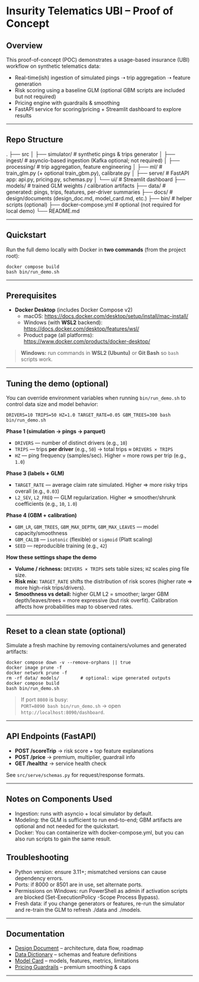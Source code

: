 # Insurity Telematics UBI – Proof of Concept

## Overview

This proof-of-concept (POC) demonstrates a usage-based insurance (UBI) workflow on synthetic telematics data:

- Real-time(ish) ingestion of simulated pings ➝ trip aggregation ➝ feature generation
- Risk scoring using a baseline GLM (optional GBM scripts are included but not required)
- Pricing engine with guardrails & smoothing
- FastAPI service for scoring/pricing + Streamlit dashboard to explore results

---

## Repo Structure

.
├── src
│ ├── simulator/ # synthetic pings & trips generator
│ ├── ingest/ # asyncio-based ingestion (Kafka optional; not required)
│ ├── processing/ # trip aggregation, feature engineering
│ ├── ml/ # train_glm.py (+ optional train_gbm.py), calibrate.py
│ ├── serve/ # FastAPI app: api.py, pricing.py, schemas.py
│ └── ui/ # Streamlit dashboard
├── models/ # trained GLM weights / calibration artifacts
├── data/ # generated: pings, trips, features, per-driver summaries
├── docs/ # design/documents (design_doc.md, model_card.md, etc.)
├── bin/ # helper scripts (optional)
├── docker-compose.yml # optional (not required for local demo)
└── README.md

---

## Quickstart

Run the full demo locally with Docker in **two commands** (from the project root):

    docker compose build
    bash bin/run_demo.sh

---

## Prerequisites

- **Docker Desktop** (includes Docker Compose v2)
  - macOS: https://docs.docker.com/desktop/setup/install/mac-install/
  - Windows (with **WSL2** backend): https://docs.docker.com/desktop/features/wsl/
  - Product page (all platforms): https://www.docker.com/products/docker-desktop/

> **Windows:** run commands in **WSL2 (Ubuntu)** or **Git Bash** so `bash` scripts work.

---

## Tuning the demo (optional)

You can override environment variables when running `bin/run_demo.sh` to control data size and model behavior:

    DRIVERS=10 TRIPS=50 HZ=1.0 TARGET_RATE=0.05 GBM_TREES=300 bash bin/run_demo.sh

**Phase 1 (simulation → pings → parquet)**

- `DRIVERS` — number of distinct drivers (e.g., `10`)
- `TRIPS` — trips **per driver** (e.g., `50`) → total trips ≈ `DRIVERS × TRIPS`
- `HZ` — ping frequency (samples/sec). Higher = more rows per trip (e.g., `1.0`)

**Phase 3 (labels + GLM)**

- `TARGET_RATE` — average claim rate simulated. Higher ⇒ more risky trips overall (e.g., `0.03`)
- `L2_SEV`, `L2_FREQ` — GLM regularization. Higher ⇒ smoother/shrunk coefficients (e.g., `10`, `1.0`)

**Phase 4 (GBM + calibration)**

- `GBM_LR`, `GBM_TREES`, `GBM_MAX_DEPTH`, `GBM_MAX_LEAVES` — model capacity/smoothness
- `GBM_CALIB` — `isotonic` (flexible) or `sigmoid` (Platt scaling)
- `SEED` — reproducible training (e.g., `42`)

**How these settings shape the demo**

- **Volume / richness:** `DRIVERS × TRIPS` sets table sizes; `HZ` scales ping file size.
- **Risk mix:** `TARGET_RATE` shifts the distribution of risk scores (higher rate ⇒ more high-risk trips/drivers).
- **Smoothness vs detail:** higher GLM L2 = smoother; larger GBM depth/leaves/trees = more expressive (but risk overfit). Calibration affects how probabilities map to observed rates.

---

## Reset to a clean state (optional)

Simulate a fresh machine by removing containers/volumes and generated artifacts:

    docker compose down -v --remove-orphans || true
    docker image prune -f
    docker network prune -f
    rm -rf data/ models/        # optional: wipe generated outputs
    docker compose build
    bash bin/run_demo.sh

> If port `8080` is busy:  
> `PORT=8090 bash bin/run_demo.sh` → open `http://localhost:8090/dashboard`.

---

## API Endpoints (FastAPI)

- **POST /scoreTrip** → risk score + top feature explanations
- **POST /price** → premium, multiplier, guardrail info
- **GET /healthz** → service health check

See `src/serve/schemas.py` for request/response formats.

---

## Notes on Components Used

- Ingestion: runs with asyncio + local simulator by default.
- Modeling: the GLM is sufficient to run end-to-end; GBM artifacts are optional and not needed for the quickstart.
- Docker: You can containerize with docker-compose.yml, but you can also run scripts to gain the same result.

## Troubleshooting

- Python version: ensure 3.11+; mismatched versions can cause dependency errors.
- Ports: if 8000 or 8501 are in use, set alternate ports.
- Permissions on Windows: run PowerShell as admin if activation scripts are blocked (Set-ExecutionPolicy -Scope Process Bypass).
- Fresh data: if you change generators or features, re-run the simulator and re-train the GLM to refresh ./data and ./models.

---

## Documentation

- [Design Document](./docs/design_doc.md) – architecture, data flow, roadmap
- [Data Dictionary](./docs/data_dictionary.md) – schemas and feature definitions
- [Model Card](./docs/model_card.md) – models, features, metrics, limitations
- [Pricing Guardrails](./docs/pricing_guardrails.md) – premium smoothing & caps

---
